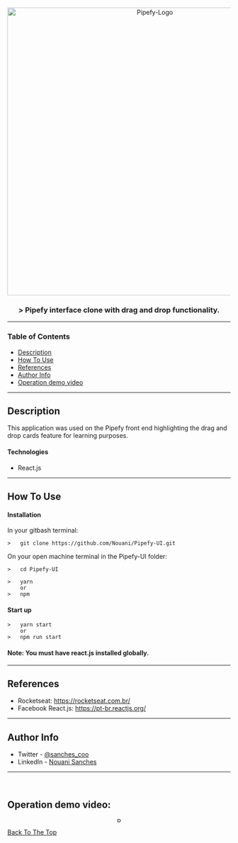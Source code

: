 <br />
<p align="center">
  <img alt="Pipefy-Logo" src="https://user-images.githubusercontent.com/49238044/72225525-1d6eef80-3565-11ea-9d06-6454fe186b46.png"        width="650px" />
  <h3 align="center">> Pipefy interface clone with drag and drop functionality.</h3>
</p>

---

### Table of Contents

- [Description](#description)
- [How To Use](#how-to-use)
- [References](#references)
- [Author Info](#author-info)
- [Operation demo video](#operation-demo-video)

---

## Description

This application was used on the Pipefy front end highlighting the drag and drop cards feature for learning purposes.

#### Technologies

- React.js

---

## How To Use

#### Installation

In your gitbash terminal:
```
>   git clone https://github.com/Nouani/Pipefy-UI.git
```

On your open machine terminal in the Pipefy-UI folder:
```
>   cd Pipefy-UI
```
```
>   yarn 
    or 
>   npm
```

#### Start up

```
>   yarn start 
    or 
>   npm run start
```

#### Note: You must have react.js installed globally.

---

## References

- Rocketseat: https://rocketseat.com.br/
- Facebook React.js: https://pt-br.reactjs.org/

---

## Author Info

- Twitter - [@sanches_coo](https://twitter.com/sanches_coo)
- LinkedIn - [Nouani Sanches](https://www.linkedin.com/in/nouani-sanches-a8b39419b/m)

---

<br />

## Operation demo video:

<p align="center">
  <img alt="Pipefy-Logo" src="https://user-images.githubusercontent.com/49238044/72225590-e947fe80-3565-11ea-83a0-3ac7e667b498.gif"
  style="height: 10px;"/>
</p>

[Back To The Top](#read-me-template)
